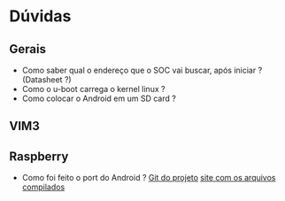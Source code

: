 # Dúvidas

## Gerais

- Como saber qual o endereço que o SOC vai buscar, após iniciar ? (Datasheet ?)
- Como o u-boot carrega o kernel linux ?
- Como colocar o Android em um SD card ?

## VIM3


## Raspberry

- Como foi feito o port do Android ? [Git do projeto](https://github.com/lineage-rpi) [site com os arquivos compilados](https://konstakang.com/devices/rpi3/)
